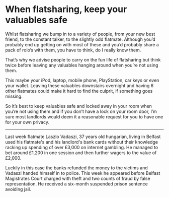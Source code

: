 When flatsharing, keep your valuables safe
==========================================
Whilst flatsharing we bump in to a variety of people, from your new best friend,
to the constant talker, to the slightly odd flatmate. Although you’d probably
end up getting on with most of these and you’d probably share a pack of rolo’s
with them, you have to think, do I really know them.

That’s why we advise people to carry on
the fun life of flatsharing but think twice before leaving any valuables hanging
around when you’re not using them.

This maybe your iPod, laptop, mobile phone, PlayStation, car keys or even your
wallet. Leaving these valuables downstairs overnight and having 6 other
flatmates could make it hard to find the culprit, if something goes missing.

So it’s best to keep valuables safe and locked away in your room when you’re not
using them and if you don’t have a lock on your room door, I’m sure most
landlords would deem it a reasonable request for you to have one for your own
privacy.

---

Last week flatmate Laszlo Vadaszi, 37 years old hungarian, living in Belfast
used his flatmate's and his landlord's bank cards without their knowledge
racking up spending of over £3,000 on internet gambling. He managed to bet
around £1,200 in one session and then further wagers to the value of £2,000.

Luckily in this case the banks refunded the money to the victims and Vadaszi
handed himself in to police. This week he appeared before Belfast Magistrates
Court charged with theft and two counts of fraud by false representation. He
received a six-month suspended prison sentence avoiding jail.
